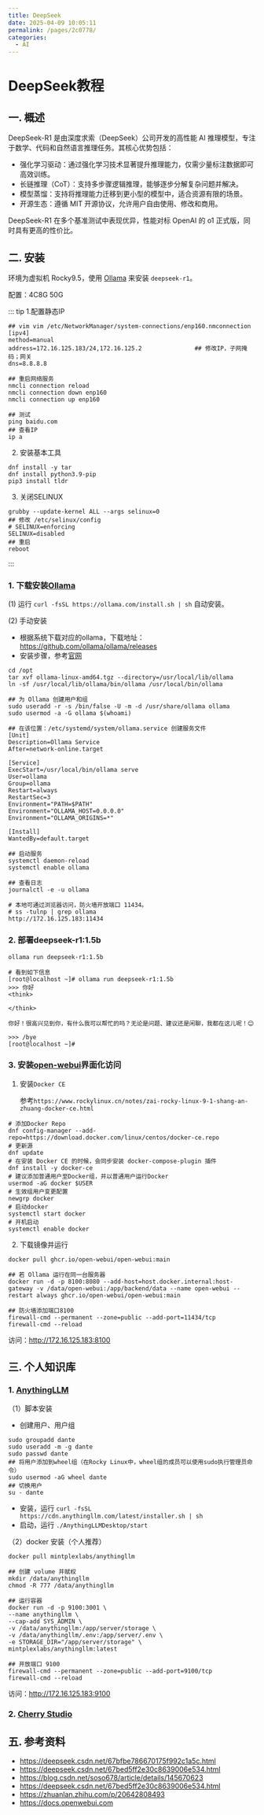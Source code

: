 ```yaml
---
title: DeepSeek
date: 2025-04-09 10:05:11
permalink: /pages/2c0778/
categories:
  - AI
---
```


# DeepSeek教程

## 一. 概述

DeepSeek-R1 是由深度求索（DeepSeek）公司开发的高性能 AI 推理模型，专注于数学、代码和自然语言推理任务。其核心优势包括：

- 强化学习驱动：通过强化学习技术显著提升推理能力，仅需少量标注数据即可高效训练。
- 长链推理（CoT）：支持多步骤逻辑推理，能够逐步分解复杂问题并解决。
- 模型蒸馏：支持将推理能力迁移到更小型的模型中，适合资源有限的场景。
- 开源生态：遵循 MIT 开源协议，允许用户自由使用、修改和商用。

DeepSeek-R1 在多个基准测试中表现优异，性能对标 OpenAI 的 o1 正式版，同时具有更高的性价比。

## 二. 安装

环境为虚拟机 Rocky9.5，使用 [Ollama](https://ollama.com/) 来安装 `deepseek-r1`。

配置：4C8G 50G

::: tip
1.配置静态IP
```shell
## vim vim /etc/NetworkManager/system-connections/enp160.nmconnection
[ipv4]                                               
method=manual
address=172.16.125.183/24,172.16.125.2               ## 修改IP，子网掩码；网关
dns=8.8.8.8

## 重启网络服务
nmcli connection reload
nmcli connection down enp160
nmcli connection up enp160

## 测试
ping baidu.com
## 查看IP
ip a
```
2. 安装基本工具
```shell
dnf install -y tar 
dnf install python3.9-pip 
pip3 install tldr
```
3. 关闭SELINUX
```shell
grubby --update-kernel ALL --args selinux=0
## 修改 /etc/selinux/config
# SELINUX=enforcing
SELINUX=disabled
## 重启
reboot
```
:::

### 1. 下载安装[Ollama](https://ollama.com)

(1) 运行 `curl -fsSL https://ollama.com/install.sh | sh` 自动安装。

(2) 手动安装
 - 根据系统下载对应的ollama，下载地址：<a href="https://github.com/ollama/ollama/releases">https://github.com/ollama/ollama/releases</a>
 - 安装步骤，参考[官网](https://github.com/datawhalechina/handy-ollama/blob/main/docs/C2/3.%20Ollama%20%E5%9C%A8%20Linux%20%E4%B8%8B%E7%9A%84%E5%AE%89%E8%A3%85%E4%B8%8E%E9%85%8D%E7%BD%AE.md)
```shell
cd /opt
tar xvf ollama-linux-amd64.tgz --directory=/usr/local/lib/ollama
ln -sf /usr/local/lib/ollama/bin/ollama /usr/local/bin/ollama

## 为 Ollama 创建用户和组
sudo useradd -r -s /bin/false -U -m -d /usr/share/ollama ollama
sudo usermod -a -G ollama $(whoami)

## 在该位置：/etc/systemd/system/ollama.service 创建服务文件
[Unit]
Description=Ollama Service
After=network-online.target

[Service]
ExecStart=/usr/local/bin/ollama serve
User=ollama
Group=ollama
Restart=always
RestartSec=3
Environment="PATH=$PATH"
Environment="OLLAMA_HOST=0.0.0.0"
Environment="OLLAMA_ORIGINS=*"

[Install]
WantedBy=default.target

## 启动服务
systemctl daemon-reload
systemctl enable ollama

## 查看日志
journalctl -e -u ollama

# 本地可通过浏览器访问，防火墙开放端口 11434。
# ss -tulnp | grep ollama 
http://172.16.125.183:11434
```

### 2. 部署deepseek-r1:1.5b

```shell
ollama run deepseek-r1:1.5b

# 看到如下信息
[root@localhost ~]# ollama run deepseek-r1:1.5b
>>> 你好
<think>

</think>

你好！很高兴见到你，有什么我可以帮忙的吗？无论是问题、建议还是闲聊，我都在这儿呢！😊

>>> /bye
[root@localhost ~]#
```

### 3. 安装[open-webui](https://docs.openwebui.com)界面化访问

1. 安装`Docker CE`

   参考`https://www.rockylinux.cn/notes/zai-rocky-linux-9-1-shang-an-zhuang-docker-ce.html`
```shell
# 添加Docker Repo
dnf config-manager --add-repo=https://download.docker.com/linux/centos/docker-ce.repo
# 更新源
dnf update
# 在安装 Docker CE 的时候，会同步安装 docker-compose-plugin 插件
dnf install -y docker-ce
# 建议添加普通用户至Docker组，并以普通用户运行Docker
usermod -aG docker $USER
# 生效组用户变更配置
newgrp docker
# 启动docker
systemctl start docker
# 开机启动
systemctl enable docker
```
   
2. 下载镜像并运行

```shell
docker pull ghcr.io/open-webui/open-webui:main

## 若 Ollama 运行在同一台服务器
docker run -d -p 8100:8080 --add-host=host.docker.internal:host-gateway -v /data/open-webui:/app/backend/data --name open-webui --restart always ghcr.io/open-webui/open-webui:main

## 防火墙添加端口8100
firewall-cmd --permanent --zone=public --add-port=11434/tcp
firewall-cmd --reload
```
访问：<a href="http://172.16.125.183:9100">http://172.16.125.183:8100</a>

## 三. 个人知识库

### 1. [AnythingLLM](https://anythingllm.com/)
（1）脚本安装
- 创建用户、用户组
```shell
sudo groupadd dante
sudo useradd -m -g dante
sudo passwd dante
## 将用户添加到wheel组（在Rocky Linux中，wheel组的成员可以使用sudo执行管理员命令）
sudo usermod -aG wheel dante
## 切换用户
su - dante
```
- 安装，运行 `curl -fsSL https://cdn.anythingllm.com/latest/installer.sh | sh`
- 启动，运行 `./AnythingLLMDesktop/start`

（2）docker 安装（个人推荐）
```shell
docker pull mintplexlabs/anythingllm

## 创建 volume 并赋权
mkdir /data/anythingllm
chmod -R 777 /data/anythingllm

## 运行容器
docker run -d -p 9100:3001 \
--name anythingllm \
--cap-add SYS_ADMIN \
-v /data/anythingllm:/app/server/storage \
-v /data/anythingllm/.env:/app/server/.env \
-e STORAGE_DIR="/app/server/storage" \
mintplexlabs/anythingllm:latest

## 开放端口 9100
firewall-cmd --permanent --zone=public --add-port=9100/tcp
firewall-cmd --reload
```

访问：<a href="http://172.16.125.183:9100">http://172.16.125.183:9100</a>

### 2. [Cherry Studio](https://cherry-ai.com/)


## 五. 参考资料

- https://deepseek.csdn.net/67bfbe786670175f992c1a5c.html
- https://deepseek.csdn.net/67bed5ff2e30c8639006e534.html
- https://blog.csdn.net/soso678/article/details/145670623
- https://deepseek.csdn.net/67bed5ff2e30c8639006e534.html
- https://zhuanlan.zhihu.com/p/20642808493
- https://docs.openwebui.com

